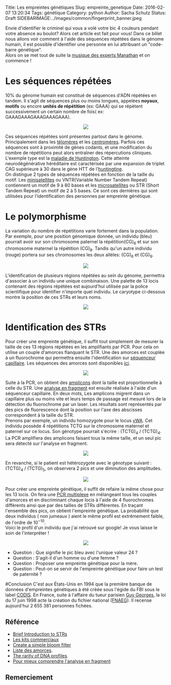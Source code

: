 Title: Les empreintes génétiques
Slug: empreinte_genetique 
Date: 2016-02-07 13:20:34
Tags: génétique
Category: python
Author: Sacha Schutz
Status: Draft
SIDEBARIMAGE:../images/common/fingerprint_banner.jpeg

Envie d'identifier le criminel qui vous a volé votre bic 4 couleurs pendant votre absence au boulot? Alors cet article est fait pour vous! Dans ce billet nous allons voir comment à l'aide des séquences répétées dans le génome humain, il est possible d'identifier une personne en lui attribuant un "code-barre génétique".    
Alors on se met tout de suite la [musique des experts Manathan](https://www.youtube.com/watch?v=gY5rztWa1TM) et on commence ! 


# Les séquences répétées
10% du génome humain est constitué de séquences d'ADN répétées en tandem. Il s'agit de séquences plus ou moins longues, appelées **noyaux**, **motifs** ou encore **unités de répétition** (ex: GAAA) qui se répètent successivement un certain nombre de fois( ex: GAAAGAAAGAAAGAAAGAAA). 

<p align="center">
    <img src="../images/post13/satellite.png">
</p>

Ces séquences répétées sont présentes partout dans le génome. Principalement dans les [télomères](https://fr.wikipedia.org/wiki/T%C3%A9lom%C3%A8re) et les [centromères](https://fr.wikipedia.org/wiki/Centrom%C3%A8re). Parfois ces séquences sont à proximité de gènes codants, et une modification du nombre de répétitions peut alors entraîner des répercutions cliniques. L'exemple type est la [maladie de Huntington](https://fr.wikipedia.org/wiki/Maladie_de_Huntington). Cette atteinte neurodégénérative héréditaire est caractérisée par une expansion de triplet CAG supérieure à 30 dans le gène HTT de l'[huntingtine](https://fr.wikipedia.org/wiki/Huntingtine).  
On distingue 2 types de séquences répétées en fonction de la taille du motif. Les [minisatellites](https://fr.wikipedia.org/wiki/Minisatellite) ou VNTR(Variable Number Tandem Repeat) contiennent un motif de 9 à 80 bases et les [microsatellites](https://fr.wikipedia.org/wiki/Microsatellite_%28biologie%29) ou STR (Short Tandem Repeat) un motif de 2 à 5 bases. Ce sont ces dernières qui sont utilisées pour l'identification des personnes par empreinte génétique.

# Le polymorphisme  

La variation du nombre de répétitions varie fortement dans la population. Par exemple, pour une position génomique donnée, un individu (bleu) pourrait avoir sur son chromosome paternel la répétition(CG)<sub>6</sub> et sur son chromosome maternel la répétition (CG)<sub>8</sub>. Tandis qu'un autre individu (rouge) portera sur ses chromosomes les deux allèles: (CG)<sub>6</sub> et (CG)<sub>9</sub>.
<p align="center">
    <img src="../images/post13/satellite_poly.png">
</p>

L'identification de plusieurs régions répétées au sein du génome, permettra d'associer à un individu une unique combinaison. Une palette de 13 locis contenant des régions répétées est aujourd'hui utilisée par la police scientifique pour identifier n'importe quel individu. Le caryotype ci-dessous montre la position de ces STRs et leurs noms.   

<p align="center">
    <img src="../images/post13/codis.jpg">
</p>


# Identification des STRs 
Pour créer une empreinte génétique, il suffit tout simplement de mesurer la taille de ces 13 régions répétées en les amplifiants par PCR. Pour cela on utilise un couple d'amorces flanquant le STR. Une des amorces est couplée à un fluorochrome qui permettra ensuite l'identification sur [séquenceur capillaire](https://fr.wikipedia.org/wiki/%C3%89lectrophor%C3%A8se_capillaire). Les séquences des amorces sont disponibles [ici](http://www.cstl.nist.gov/biotech/strbase/multiplx.htm).

<p align="center">
    <img src="../images/post13/PCR_multiplexe.png">
</p>

Suite à la PCR, on obtient des [amplicons](https://fr.wikipedia.org/wiki/Amplicon) dont la taille est proportionnelle à celle du STR. Une [analyse en fragment](https://cmgg.be/fr/content/analyse-de-fragments) est ensuite réalisée à l'aide d'un séquenceur capillaire. En deux mots, Les amplicons migrent dans un capillaire plus ou moins vite et leurs temps de passage est mesuré lors de la détection du fluorochrome par un laser. Les résultats sont représentés par des pics de fluorescence dont la position sur l'axe des abscisses correspondent à la taille du STR.   
Prenons par exemple, un individu homozygote pour le locus [vWA](http://www.sciencedirect.com/science/article/pii/S0531513103017746). Cet individu possède 4 répétitions TCTG sur le chromosome maternel et paternel sur ce locus. Son génotype pourrait s'écrire : (TCTG)<sub>4</sub> / (TCTG)<sub>4</sub>. La PCR amplifiera des amplicons faisant tous la même taille, et un seul pic sera détecté sur l'analyse en fragment.   

 <p align="center">
    <img src="../images/post13/homozygote.png">
</p>

En revanche, si le patient est hétérozygote avec le génotype suivant : (TCTG)<sub>4</sub> / (TCTG)<sub>5</sub>, on observera 2 pics et une diminution des amplitudes.  

 <p align="center">
    <img src="../images/post13/heterozygote.png">
</p>

Pour créer une empreinte génétique, il suffit de refaire la même chose pour les 13 locis. On fera une [PCR multiplexe](http://www.ozyme.fr/documentation/techozyme/techozyme20-pcr-multiplexe.asp) en mélangeant tous les couples d'amorces et en discriminant chaque locis à l'aide de 4 fluorochromes différents ainsi que par des tailles de STRs différentes. En traçant l'ensemble des pics, on obtient l'empreinte génétique. La probabilité que deux individus ( non jumeaux ) aient le même profil est extrêmement faible, de l'ordre de  10<sup>−10</sup>.    
Voici le profil d'un individu que j'ai retrouvé sur google! Je vous laisse le soin de l'interpréter ! 

 <p align="center">
    <img src="../images/post13/fingerprint.jpg">
</p>

* Question : Que signifie le pic bleu avec l'unique valeur 24 ? 
* Question : S'agit-il d'un homme ou d'une femme ? 
* Question : Proposer une empreinte génétique pour la mère.
* Question : Peut-on se servir de l'empreinte génétique pour faire un test de paternité ? 

#Conclusion 
C'est aux États-Unis en 1994 que la première banque de données d'empreintes génétiques à été créée sous l'égide du FBI sous le label [CODIS](https://fr.wikipedia.org/wiki/Combined_DNA_index_system). En France, suite à l'affaire du tueur parisien [Guy Georges](https://fr.wikipedia.org/wiki/Guy_Georges), la loi du 17 juin 1998 acte la création du fichier national ([FNAEG](https://fr.wikipedia.org/wiki/Fichier_national_automatis%C3%A9_des_empreintes_g%C3%A9n%C3%A9tiques)). Il recense aujourd'hui 2 655 381 personnes fichées.  


## Référence 

* [Brief Introduction to STRs](http://www.cstl.nist.gov/biotech/strbase/intro.htm)
* [Les kits commerciaux](http://www.cstl.nist.gov/biotech/strbase/multiplx.htm)
* [Create a simple bloom filter](http://www.maxburstein.com/blog/creating-a-simple-bloom-filter/)
* [Liste des amorces](http://www.cstl.nist.gov/biotech/strbase/primer1.htm).
* [The rarity of DNA profiles](http://www.ncbi.nlm.nih.gov/pmc/articles/PMC2585748/).
* [Pour mieux comprendre l'analyse en fragment](https://www.youtube.com/watch?v=43-OQTLtrwQ)

## Remerciement 


